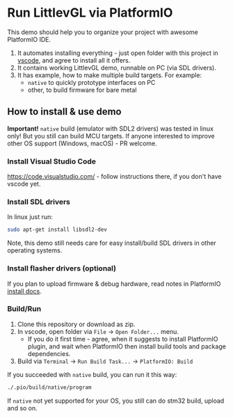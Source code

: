 # Run LittlevGL via PlatformIO

This demo should help you to organize your project with awesome PlatformIO IDE.

1. It automates installing everything - just open folder with this project in
   [vscode](https://code.visualstudio.com/), and agree to install all it offers.
2. It contains working LittlevGL demo, runnable on PC (via SDL drivers).
3. It has example, how to make multiple build targets. For example:
   - `native` to quickly prototype interfaces on PC
   - other, to build firmware for bare metal


## How to install & use demo

**Important!** `native` build (emulator with SDL2 drivers) was tested in
linux only! But you still can build MCU targets. If anyone interested to
improve other OS support (Windows, macOS) - PR welcome.


### Install Visual Studio Code

https://code.visualstudio.com/ - follow instructions there, if you don't have
vscode yet.


### Install SDL drivers

In linux just run:

```sh
sudo apt-get install libsdl2-dev
```

Note, this demo still needs care for easy install/build SDL drivers in other
operating systems.


### Install flasher drivers (optional)

If you plan to upload firmware & debug hardware, read notes in PlatformIO
[install docs](http://docs.platformio.org/en/latest/installation.html#troubleshooting).


### Build/Run

1. Clone this repository or download as zip.
2. In vscode, open folder via `File` -> `Open Folder...` menu.
   - If you do it first time - agree, when it suggests to install PlatformIO
     plugin, and wait when PlatformIO then install build tools and package
     dependencies.
3. Build via `Terminal` -> `Run Build Task...` -> `PlatformIO: Build`

If you succeeded with `native` build, you can run it this way:

```sh
./.pio/build/native/program
```

If `native` not yet supported for your OS, you still can do stm32 build,
upload and so on.
